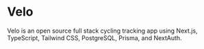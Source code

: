 # Velo

Velo is an open source full stack cycling tracking app using Next.js, TypeScript, Tailwind CSS, PostgreSQL, Prisma, and NextAuth.
